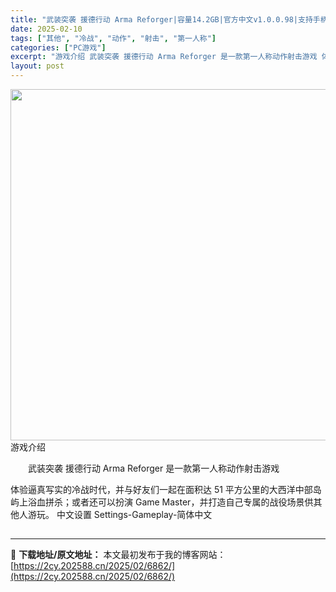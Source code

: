 ```yaml
---
title: "武装突袭 援德行动 Arma Reforger|容量14.2GB|官方中文v1.0.0.98|支持手柄"
date: 2025-02-10
tags: ["其他", "冷战", "动作", "射击", "第一人称"]
categories: ["PC游戏"]
excerpt: "游戏介绍 武装突袭 援德行动 Arma Reforger 是一款第一人称动作射击游戏 体验逼真写实的冷战时代，并与好友们一起在面积达 51 平方公里的大西洋中部岛屿上浴血拼杀；或者还可以扮演 Game Master，并打造自己专属的战役场景供其他人游玩。 中文设置 Settings-Gameplay&hellip;"
layout: post
---
```


<img src="https://2cy.202588.cn/wp-content/uploads/2025/02/202502111519454.webp" alt="" width="1000" height="562" class="aligncenter size-full wp-image-7127" />
游戏介绍
<p style="white-space: normal; text-indent: 2em; text-align: left;">武装突袭 援德行动 Arma Reforger 是一款第一人称动作射击游戏

体验逼真写实的冷战时代，并与好友们一起在面积达 51 平方公里的大西洋中部岛屿上浴血拼杀；或者还可以扮演 Game Master，并打造自己专属的战役场景供其他人游玩。
中文设置
Settings-Gameplay-简体中文</p>

<h2 style="white-space: normal; text-indent: 2em; text-align: left;"></h2>
</div>

---
📖 **下载地址/原文地址：** 本文最初发布于我的博客网站：[https://2cy.202588.cn/2025/02/6862/](https://2cy.202588.cn/2025/02/6862/)
